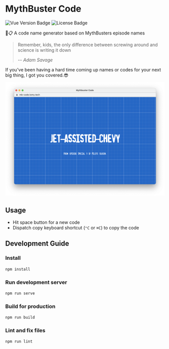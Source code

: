 # MythBuster Code

![Vue Version Badge](https://img.shields.io/badge/Vue-3.0.0-brightgreen)
![License Badge](https://img.shields.io/github/license/tomy0000000/MB-Code)

🧨📋 A code name generator based on MythBusters episode names

> Remember, kids, the only difference between screwing around and science is writing it down
>
> -- <cite>Adam Savage</cite>

If you've been having a hard time coming up names or codes for your next big thing, I got you covered.😎

![Screenshot](Screenshot.png)

## Usage

* Hit space button for a new code
* Dispatch copy keyboard shortcut (`⌃C` or `⌘C`) to copy the code

## Development Guide

### Install

```sh
npm install
```

### Run development server
```sh
npm run serve
```

### Build for production
```sh
npm run build
```

### Lint and fix files
```sh
npm run lint
```
